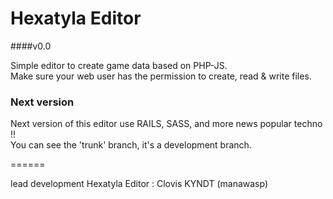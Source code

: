 # Hexatyla Editor 
####v0.0

Simple editor to create game data based on PHP-JS.  
Make sure your web user has the permission to create, read & write files.

### Next version

Next version of this editor use RAILS, SASS, and more news popular techno !!  
You can see the 'trunk' branch, it's a development branch.

======

lead development Hexatyla Editor : Clovis KYNDT (manawasp)
